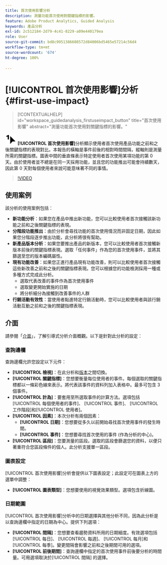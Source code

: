 ```yaml
---
title: 首次使用影響分析
description: 測量功能首次使用對關鍵指標的影響。
feature: Adobe Product Analytics, Guided Analysis
keywords: 產品分析
exl-id: 2c512184-2d79-4c41-8229-a09e440179ea
role: User
source-git-commit: bd8c9951386608572d84006bd5465e57214c56d4
workflow-type: tm+mt
source-wordcount: '674'
ht-degree: 100%

---
```


# [!UICONTROL 首次使用影響]分析 {#first-use-impact}

<!-- markdownlint-disable MD034 -->

>[!CONTEXTUALHELP]
>id="workspace_guidedanalysis_firstuseimpact_button"
>title="首次使用影響"
>abstract="測量功能首次使用對關鍵指標的影響。"

<!-- markdownlint-enable MD034 -->

 ![FirstUse](/help/assets/icons/FirstUse.svg) **[!UICONTROL 首次使用影響]**&#x200B;分析顯示使用者首次使用產品功能之前和之後關鍵指標的表現對比。本報告的橫軸是事件前後的相對時間間隔，縱軸則是測量所需的關鍵指標。圖表中間的垂直條表示特定使用者首次使用某項功能的第 0 天。由於使用者並不總是在同一天採用功能，並且您的功能推出可能會持續數天，因此第 0 天對每個使用者來說可能意味著不同的事情。


>[!VIDEO](https://video.tv.adobe.com/v/3421661/?quality=12&learn=on)


## 使用案例

該分析的使用案例包括：

* **新功能分析**：如果您在產品中推出新功能，您可以比較使用者首次接觸該新功能之前和之後關鍵指標的表現。
* **分階段功能推出**：由於分析會尋找功能的首次使用情況而非固定日期，因此如果您分階段逐步推出功能，此分析將很有幫助。
* **新產品版本分析**：如果您要推出產品的新版本，您可以比較使用者首次接觸新版本前後的關鍵指標表現。選取「任何事件」作為您的首次使用事件，並將其篩選至您的版本編碼屬性。
* **現有功能改善**：如果您正進行產品現有功能改善，則可以比較使用者首次接觸這些新改善之前和之後的關鍵指標表現。您可以根據您的功能檢測採用一種或多種方式完成此分析。
   * 選取代表改善的事件作為首次使用事件
   * 選取變更開始實施的日期
   * 將分析細分為接觸到改善事件的人群
* **行銷活動有效性**：當使用者點進特定行銷活動時，您可以比較使用者與該行銷活動互動之前和之後的關鍵指標表現。

## 介面

請參閱「[介面](../overview.md#interface)」，了解引導式分析介面概觀。以下是針對此分析的設定：

### 查詢邊欄

查詢邊欄允許您設定以下元件：

* **[!UICONTROL 檢視]**：在此分析和[版本](release-impact.md)之間切換。
* **[!UICONTROL 關鍵指標]**：您想要衡量每位使用者的事件。每個選取的關鍵指標都以一條彩色線來表示。將代表該事件的資料列加入表格中。最多可包含 3 個事件。
* **[!UICONTROL 計為]**：要套用至所選取事件的計算方法。選項包括[!UICONTROL 每個使用者的事件]、 [!UICONTROL 事件]、 [!UICONTROL 工作階段]和[!UICONTROL 使用者]。
* **[!UICONTROL 因素]**：本次分析有兩個因素：
   * **[!UICONTROL 日期]**：您想要從多久以前開始尋找首次使用事件的發生時間。
   * **[!UICONTROL 事件]**：您想要尋找首次使用的事件 (作為分析的中心)。
* **[!UICONTROL 區段]**：您要測量的區段。選取的區段會篩選您的資料，以便只著重符合您區段條件的個人。此分析支援單一區段。

### 圖表設定

[!UICONTROL 首次使用影響]分析會提供以下圖表設定；此設定可在圖表上方的選單中調整：

* **[!UICONTROL 圖表類型]**：您想要使用的視覺效果類型。選項包含折線圖。

### 日期範圍

 [!UICONTROL 首次使用影響]分析中的日期選擇與其他分析不同，因為此分析是以查詢邊欄中指定的日期為中心。提供下列選項：

* **[!UICONTROL 間隔]**：您想要查看趨勢資料所用的日期細度。有效選項包括[!UICONTROL 每日]、 [!UICONTROL 每週]、 [!UICONTROL 每月]和 [!UICONTROL 每季]。變更間隔會影響之前和之後期間可用的選項。
* **[!UICONTROL 前後期間]**：查詢邊欄中指定的首次使用事件前後要分析的時間量。可用選項取決於[!UICONTROL 間隔] 的選擇。

<!--
## Example

See below for an example of the analysis.

![First use impact](../assets/first-use-impact.png)

-->
